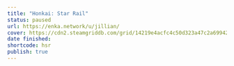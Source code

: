 ```yaml
---
title: "Honkai: Star Rail"
status: paused
url: https://enka.network/u/jillian/
cover: https://cdn2.steamgriddb.com/grid/14219e4acfc4c50d323a47c2a6994299.png
date finished:
shortcode: hsr
publish: true
---
```

